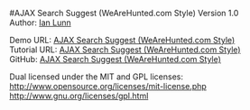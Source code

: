 #AJAX Search Suggest (WeAreHunted.com Style)
Version 1.0  
Author: [Ian Lunn](http://www.ianlunn.co.uk/)  

Demo URL: [AJAX Search Suggest (WeAreHunted.com Style)](http://www.ianlunn.co.uk/demos/ajax-search-suggest-wearehunted/)  
Tutorial URL: [AJAX Search Suggest (WeAreHunted.com Style)](http://www.ianlunn.co.uk/blog/code-tutorials/ajax-search-suggest-wearehunted/)  
GitHub: [AJAX Search Suggest (WeAreHunted.com Style)](https://github.com/IanLunn/AJAX-Search-Suggest--WeAreHunted.com-Style-/)  

Dual licensed under the MIT and GPL licenses:
http://www.opensource.org/licenses/mit-license.php
http://www.gnu.org/licenses/gpl.html
